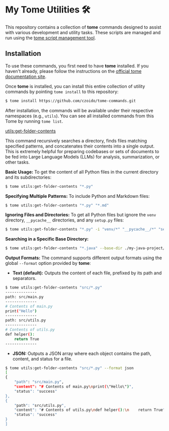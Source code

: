# My Tome Utilities 🛠️

This repository contains a collection of **tome** commands designed to assist
with various development and utility tasks. These scripts are managed and run
using the [tome script management tool](https://jfrog.github.io/tome/).

## Installation

To use these commands, you first need to have **tome** installed. If you haven't
already, please follow the instructions on the [official tome documentation
site](https://jfrog.github.io/tome/).

Once **tome** is installed, you can install this entire collection of utility
commands by pointing `tome install` to this repository:

```bash
$ tome install https://github.com/czoido/tome-commands.git
```

After installation, the commands will be available under their respective
namespaces (e.g., `utils`). You can see all installed commands from this Tome by
running `tome list`.

[utils:get-folder-contents](./utils/get-folder-contents.py)

This command recursively searches a directory, finds files matching specified
patterns, and concatenates their contents into a single output. This is
extremely helpful for preparing codebases or sets of documents to be fed into
Large Language Models (LLMs) for analysis, summarization, or other tasks.

**Basic Usage:** To get the content of all Python files in the current directory
and its subdirectories:

```bash
$ tome utils:get-folder-contents "*.py"
```

**Specifying Multiple Patterns:** To include Python and Markdown files:

```bash
$ tome utils:get-folder-contents "*.py" "*.md"
```

**Ignoring Files and Directories:** To get all Python files but ignore the
`venv` directory, `__pycache__` directories, and any `setup.py` files:

```bash
$ tome utils:get-folder-contents "*.py" -i "venv/*" "__pycache__/*" "setup.py"
```

**Searching in a Specific Base Directory:**
```bash
$ tome utils:get-folder-contents "*.java" --base-dir ./my-java-project/src
```

**Output Formats:** The command supports different output formats using the
global `--format` option provided by **tome**:

* **Text (default):** Outputs the content of each file, prefixed by its path and
  separators.

```bash
$ tome utils:get-folder-contents "src/*.py"
--------------
path: src/main.py
--------------
# Contents of main.py
print("Hello")
--------------
path: src/utils.py
--------------
# Contents of utils.py
def helper():
    return True
--------------
```

* **JSON:** Outputs a JSON array where each object contains the path, content,
  and status for a file.

```bash
$ tome utils:get-folder-contents "src/*.py" --format json
[
{
    "path": "src/main.py",
    "content": "# Contents of main.py\nprint(\"Hello\")",
    "status": "success"
},
{
    "path": "src/utils.py",
    "content": "# Contents of utils.py\ndef helper():\n    return True",
    "status": "success"
}
]
```
